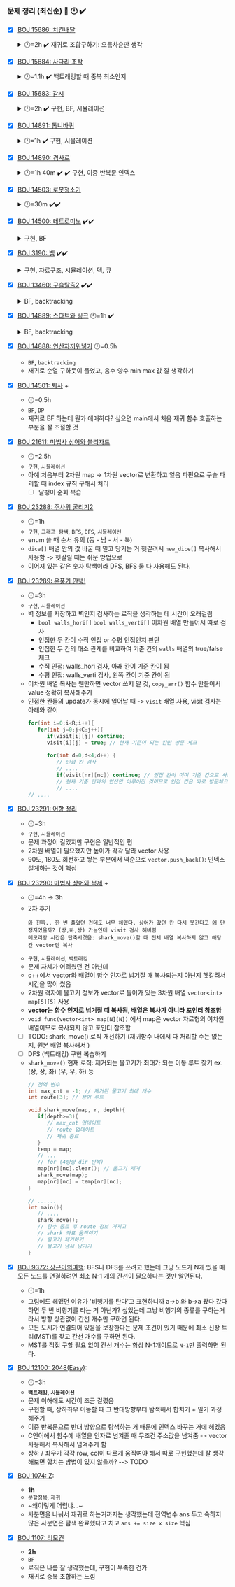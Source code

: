 ### 문제 정리 (최신순) 👀 🕛  ✔️ 

- [x] [BOJ 15686: 치킨배달](https://www.acmicpc.net/problem/15686)
  <details>
  <summary>🕛=2h ✔️ 재귀로 조합구하기: 오름차순만 생각</summary>
  
   - 👀 비트마스킹은 생각 안해도 될 듯
   - 👀 재귀로 조합 구하기 = 오름차순만 생각: for 인덱스 조절
   - 치킨이 싫어질 뻔 했다. 시간초과 때문에 고생했다.
   - 재귀 (백트래킹)으로 BF 구현 
   - 조합을 재귀로 구현하면 이거랑 비슷한데, 아................
      ```C++
      // s: 이번에 선택한 인덱스
      // selected: 지금까지 선택한 것들
      void recurse(int s, vector<int> selected){
         /// .....
         for(int i = s+1; i<size; i++){ // i를 0부터 돌리는 게 아니라 방금 선택한 것의 다음꺼부터 푸는 게 핵심
            selected.push_back(i);
            recurse(i, selected);
            selected.pop_back(); // 포함 안한 조합도 세야 하므로 까먹지 말 것
         }
      }
      ```
   - selected 배열에 직접 안넣고 방문 체크만 해도 됨 + `비트마스킹` -> 근데 돌려보니까 시간은 비슷한 듯 
  
  </details>

- [X] [BOJ 15684: 사다리 조작](https://www.acmicpc.net/problem/15684)
  <details>
  <summary> 🕛=1.1h ✔️ 백트래킹할 때 중복 최소인지</summary>
   
    - 👀 어떤 정보가 board 한 칸을 차지 하지 않고 사이값을 나타낼 때 인덱스 주의  
    - 정답률보고 식겁했지만, INT_MAX 때문에 컴파일 에러난 거 빼고는 한 번에 맞춤 (사실 이전에 한 번 풀었던 거지만..)
    - `백트래킹`: 모든 경우의 수 구하기 (BF) + 가지치기 (사다리 개수 <= 3)
    - `백트래킹`: 모든 경우의 수를 구하고 있는지, 중복을 최소화하고 있는지. (현재 사다리 verti 이상의 사다리 추가)  

  </details>

- [x] [BOJ 15683: 감시](https://www.acmicpc.net/problem/15683)
  <details>
  <summary>🕛=2h ✔️ 구현, BF, 시뮬레이션</summary>  

  - 👀 잘 짠 것 같은데, 시간이 오래걸렸네...
  - 재귀를 이용한 Brute Force 구현
  - 재귀 함수 인자로 배열을 복사해서 넘겨주려면 vector 사용해야 한다
  - 테스트케이스: 최대, **최소** 값 넣기
  - 상하좌우 인덱스로 방향 나타낼 때 제대로 노트에 적어서 확인하고 코드 짜기

  </details>

- [x] [BOJ 14891: 톱니바퀴](https://www.acmicpc.net/problem/14891)
  <details>
  <summary>🕛=1h ✔️ 구현, 시뮬레이션</summary>

  - 👀 바뀌는 타이밍: 동시 or 순차 생각 잘하기
  - que 쓴거는 잘 생각했는데 동시에 돌아야 돼서 12시방향을 가르키는 인덱스가 마지막에 한 번에 바뀌어야 함.
  - 톱니가 시계방향으로 돌면 인덱스는 반대 방향으로 돌아야 함 
  - index 시계/반시계 방향 돌리기 팁:   
     ```C++
     // N: 배열 길이
     // idx: 현재 idx
     // dir: 돌리고 싶은 방향, 1 or -1
     idx = (N + idx + dir)%N
     // 이렇게 하면 idx>N, idx<0 범위 둘 다 커버 가능
     ```

 </details>
 
- [x] [BOJ 14890: 경사로](https://www.acmicpc.net/problem/14890)
   <details>
   <summary>🕛=1h 40m ✔️ ✔️ 구현, 이중 반복문 인덱스</summary>
   <div>
   
   - 👀 for 문 안의 index가 for 내부에서 변경될 때는 `while(idx<범위)` 사용하기
      ```
      왜냐면 for 돌면서 +1씩 되는 것까지 생각하면서 인덱스 변경하려면 복잡함
      ```
   - 👀 다 짜고 print로 틀린 부분 보려면 어려우니까 main test case 하나 잡고 구현하면서 print 찍기 
   - 높이 차이를 구하려고 cur, prev 위치를 비교, 경사면 설치할 때는 next 변수 사용하면서 뒤로 설치 vs. 앞으로 설치 구현
   - `placed[]`: 일차원 배열에 설치 여부 체크 했는데 일차원이라 대응시키는 게 헷갈린 거 같기도 하고
   - 맨날 이중 반복문으로 검사하고 나서 인덱스 바꿔주는 데서 시간이 너무 오래걸림 --> inner for문에서 사용하는 변수는 복사해서 사용하고, `+=l` or `+=i`와 같이 일관성 있게 해야할 듯
   - row 탐색, col 탐색에 공통적으로 적용할 수 있는 코드 구현
   - ~C++ 연산자 overloading 활용하기~
   
   </div>
   </details>
   
- [x] [BOJ 14503: 로봇청소기](https://www.acmicpc.net/problem/14503) 
   <details>
   <summary>🕛=30m ✔️✔️</summary>
   <div>     
      
   - **DFS + 방향 전환**
   - 네 방향 모두 청소할 수 없을 때 후진하거나 정지 -> `while()`로 네 방향 탐색하고 나와서 `if(네 방향 불가)` 조건을 한 번 더 해줘야 했음
   - 네 방향 탐색 후 갈 곳 없으면 ~~ -> `while` 말고 `for`문으로 4번이라는 거 명확히 해주기
   
   </div>
  </details>
   
- [x] [BOJ 14500: 테트로미노](https://www.acmicpc.net/problem/14500) ✔️✔️
   <details>
   <summary> 구현, BF </summary>
   <div>  
      
   - 이차원 배열 안에서 특정 모양 BF로 찾을 때, board를 90도씩 회전하는 방법 떠올리기
   - 90도 회전 코드 짤 때, `N*M` 이면 `vector<vector<int>>` 쓰는 게 나은 듯함. 
   - row, col 잘 바꿔주기
     ```C++
      // board -> new_board: 90도 회전
      for (int c = 0; c < COL; c++) { // COL = board col 사이즈
         for (int r = 0; r < ROW; r++) { // ROW = board row 사이즈
            new_board[c][ROW - 1 - r] = board[r][c];
         }
      }
     ```
      
   </div>
   </details>
- [x] [BOJ 3190: 뱀](https://www.acmicpc.net/problem/3190) ✔️✔️
   <details> 
   <summary>구현, 자료구조, 시뮬레이션, 덱, 큐 </summary>  
   <div>  
      
   - snake 몸통과 부딪히는지 검사할 때 `body[]` 배열을 for문으로 돌지 않고 `board`에 아예 표시함
   - body 배열이 필요한 건 똑같지만 반복문으로 검사하지 않아서 시간 단축
   - `endf` 플래그로 종료하는 로직도 간단해짐
   - L, D로 왼쪽 오른쪽 방향 전환할 때 dir 바꿔주는 배열은 잘 짠듯
      ```C++
      int L_ni[4] = { 2, 3, 1, 0 }; // Left rotate, next idx(dir)
      int R_ni[4] = { 3, 2, 0 ,1 }; // new dir idx(Right rotate) = R_ni[dir]
      ```
      
   </div>  
   </details>
- [x] [BOJ 13460: 구슬탈출2](https://www.acmicpc.net/problem/13460) ✔️✔️
   <details> 
   <summary>BF, backtracking </summary>  
   <div>  
      
   - 옛날에 어렵게 풀었던 것 치고는 별 게 없다...?  
   - 확실히 dr, dc 배열 만들어서 하는 게 편하다.  
   - RED, BLUE 동시에 들어갈 때, 구슬 위치가 변하지 않았을 때 -> 재귀 return 하기  
   - 굴려서 같은 위치가 되면 -> 뒤에 있던 구슬 한 칸 밀기  
      
   </div>  
   </details>
   
- [x] [BOJ 14889: 스타트와 링크](https://www.acmicpc.net/problem/14889) 🕛=1h ✔️
   <details>
   <summary>BF, backtracking</summary>
   <div>
      
   - 조합 문제인데 순열 구하듯이 하면, 중복이 너무 많음 ex. {1, 2, 3}, {1, 3, 2}, {2, 1, 3} ...
   - 재귀 후 for문 돌 때 현재 위치부터 탐색해서 항상 오름차순 순열만 구하도록 하기
   - 두 팀을 구분해서 중복 찾기는 어떻게 고칠까..?
   ```text
   // 현재는 둘 다 검사
   start = {1, 2, 3}, link = {4, 5, 6}
   start = {4, 5, 6}, link = {1, 2, 3}
   ```
      
   </div>
   </details>
   
- [x] [BOJ 14888: 연산자끼워넣기](https://www.acmicpc.net/problem/14888) 🕛=0.5h
   - `BF`, `backtracking`
   - 재귀로 순열 구하듯이 풀었고, 음수 양수 min max 값 잘 생각하기
   
- [x] [BOJ 14501: 퇴사](https://www.acmicpc.net/problem/14501) +
   - 🕛=0.5h
   - `BF`, `DP`
   - 재귀로 BF 하는데 뭔가 애매하다? 싶으면 main에서 처음 재귀 함수 호출하는 부분을 잘 조절할 것 
- [x] [BOJ 21611: 마법사 상어와 블리자드](https://www.acmicpc.net/problem/21611)
   - 🕛=2.5h
   - `구현`, `시뮬레이션`
   - 아예 처음부터 2차원 map -> 1차원 vector로 변환하고 얼음 파편으로 구슬 파괴할 때 index 규칙 구해서 처리
      - [ ] 달팽이 순회 복습 
- [x] [BOJ 23288: 주사위 굴리기2](https://www.acmicpc.net/problem/23288)
   - 🕛=1h
   - `구현`, `그래프 탐색`, `BFS`, `DFS`, `시뮬레이션`
   - enum 쓸 때 순서 유의 (동 - 남 - 서 - 북)
   - `dice[]` 배열 안의 값 바꿀 때 밀고 당기는 거 헷갈려서 `new_dice[]` 복사해서 사용함 -> 헷갈릴 때는 쉬운 방법으로
   - 이어져 있는 같은 숫자 탐색이라 DFS, BFS 둘 다 사용해도 된다.
- [x] [BOJ 23289: 온풍기 안녕!](https://www.acmicpc.net/problem/23289)
   - 🕛=3h
   - `구현`, `시뮬레이션`
   - 벽 정보를 저장하고 벽인지 검사하는 로직을 생각하는 데 시간이 오래걸림   
      - `bool walls_hori[]` `bool walls_verti[]` 이차원 배열 만들어서 따로 검사
      - 인접한 두 칸이 수직 인접 or 수평 인접인지 판단
      - 인접한 두 칸의 대소 관계를 비교하여 기준 칸의 `walls` 배열의 true/false 체크
      - 수직 인접: walls_hori 검사, 아래 칸이 기준 칸이 됨
      - 수평 인접: walls_verti 검사, 왼쪽 칸이 기준 칸이 됨 
   - 이차원 배열 복사는 웬만하면 vector 쓰지 말 것, `copy_arr()` 함수 만들어서 value 정확히 복사해주기
   - 인접한 칸들의 update가 동시에 일어날 때 -> `visit` 배열 사용, visit 검사는 아래와 같이
      ```C++
      for(int i=0;i<R;i++){
         for(int j=0;j<C;j++){
            if(visit[i][j]) continue;
            visit[i][j] = true; // 현재 기준이 되는 칸만 방문 체크
            
            for(int d=0;d<4;d++) {
               // 인접 칸 검사
               // ....
               if(visit[nr][nc]) continue; // 인접 칸이 이미 기준 칸으로 사용되었다면 건너 뛰기
               // 현재 기준 칸과의 연산만 이루어진 것이므로 인접 칸은 따로 방문체크 하지 않음
               // ....
      // ....
      ```
- [x] [BOJ 23291: 어항 정리](https://www.acmicpc.net/problem/23291)
   - 🕛=3h
   - `구현`, `시뮬레이션`
   -  문제 과정이 길었지만 구현은 일반적인 편
   -  2차원 배열이 필요했지만 높이가 각각 달라 vector 사용
   -  90도, 180도 회전하고 쌓는 부분에서 역순으로 `vector.push_back()`: 인덱스 설계하는 것이 핵심


 
- [x] [BOJ 23290: 마법사 상어와 복제](https://www.acmicpc.net/problem/23290) +
   - 🕛=4h -> 3h
   - 2차 후기
      ```
      와 진짜.. 한 번 풀었던 건데도 너무 헤맸다. 상어가 갔던 칸 다시 못간다고 왜 단정지었을까? (상,하,상) 가능인데 visit 검사 해버림
      메모리랑 시간은 단축시켰음: shark_move()할 때 전체 배열 복사하지 않고 해당 칸 vector만 복사
      ```
   - `구현`, `시뮬레이션`, `백트래킹`
   - 문제 자체가 어려웠던 건 아닌데
   - c++에서 vector와 배열이 함수 인자로 넘겨질 때 복사되는지 아닌지 헷갈려서 시간을 많이 썼음
   - 2차원 격자에 물고기 정보가 vector<int>로 들어가 있는 3차원 배열 `vector<int> map[5][5]` 사용
   - **vector는 함수 인자로 넘겨질 때 복사됨, 배열은 복사가 아니라 포인터 참조함**
   - `void func(vector<int> map[N][N])` 에서 map은 vector<int> 자료형의 이차원 배열이므로 복사되지 않고 포인터 참조함
   - [ ] TODO: shark_move() 로직 개선하기 (재귀함수 내에서 다 처리할 수는 없는지, 원본 배열 복사해서 )
   - [ ] DFS (백트래킹) 구현 복습하기
   - `shark_move()` 현재 로직: 제거되는 물고기가 최대가 되는 이동 루트 찾기 ex. (상, 상, 좌) (우, 우, 하) 등
      ```C++
      // 전역 변수
      int max_cnt = -1; // 제거된 물고기 최대 개수
      int route[3]; // 상어 루트
   
      void shark_move(map, r, depth){
         if(depth>=3){
            // max_cnt 업데이트
            // route 업데이트
            // 재귀 종료 
         }
         temp = map;
         // ...
         // for (4방향 dir 반복)
         map[nr][nc].clear(); // 물고기 제거
         shark_move(map);
         map[nr][nc] = temp[nr][nc];
      }
   
      // ......
      int main(){
         // ....
         shark_move();
         // 함수 종료 후 route 정보 가지고 
         // shark 좌표 움직이기
         // 물고기 제거하기
         // 물고기 냄새 남기기
      }
      ```

- [x] [BOJ 9372: 상근이의여행](https://www.acmicpc.net/problem/9372): BFS나 DFS를 쓰려고 했는데 그냥 노드가 N개 있을 때 모든 노드를 연결하려면 최소 N-1 개의 간선이 필요하다는 것만 알면된다.
   - 🕛=1h
  - 그럼에도 헤맸던 이유가 '비행기를 탄다'고 표현하니까 a->b 와 b->a 왔다 갔다하면 두 번 비행기를 타는 거 아닌가? 싶었는데 그냥 비행기의 종류를 구하는거라서 방향 상관없이 간선 개수만 구하면 된다.
  - 모든 도시가 연결되어 있음을 보장한다는 문제 조건이 있기 때문에 최소 신장 트리(MST)를 찾고 간선 개수를 구하면 된다.
  - MST를 직접 구할 필요 없이 간선 개수는 항상 N-1개이므로 `N-1`만 출력하면 된다.  
   
- [X] [BOJ 12100: 2048(Easy)](https://www.acmicpc.net/problem/12100): 
   - 🕛=3h
   - **`백트래킹`, `시뮬레이션`**
   - 문제 이해에도 시간이 조금 걸렸음
   - 구현할 때, 상하좌우 이동할 때 그 반대방향부터 탐색해서 합치기 + 밀기 과정 해주기
   - 이중 반복문으로 반대 방향으로 탐색하는 거 때문에 인덱스 바꾸는 거에 헤멨음
   - C언어에서 함수에 배열을 인자로 넘겨줄 때 무조건 주소값을 넘겨줌 -> vector 사용해서 복사해서 넘겨주게 함
   - 상하 / 좌우가 각각 row, col이 다르게 움직여야 해서 따로 구현했는데 잘 생각해보면 합치는 방법이 있지 않을까? --> TODO
   
- [x] [BOJ 1074: Z](https://www.acmicpc.net/problem/1074):
   - **1h**
   - `분할정복`, `재귀`
   - ~왜이렇게 어렵냐...~
   - 사분면을 나눠서 재귀로 하는거까지는 생각했는데 전역변수 ans 두고 속하지 않은 사분면은 탐색 완료했다고 치고 `ans += size x size` 핵심

- [x] [BOJ 1107: 리모컨](https://www.acmicpc.net/problem/1107)
   - **2h**
   - `BF`
   - 로직은 나름 잘 생각했는데, 구현이 부족한 건가
   - 재귀로 중복 조합하는 느낌
